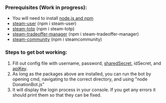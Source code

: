 ### Prerequisites (Work in progress):
- You will need to install [node.js and npm](https://nodejs.org/en)
- [steam-user](https://www.npmjs.com/package/steam-user) (npm i steam-user)
- [steam-totp](https://www.npmjs.com/package/steam-totp) (npm i steam-totp)
- [steam-tradeoffer-manager](https://www.npmjs.com/package/steam-tradeoffer-manager) (npm i steam-tradeoffer-manager)
- [steam-community](https://www.npmjs.com/package/steamcommunity) (npm i steamcommunity)

### Steps to get bot working:
1. Fill out config file with username, password, [sharedSecret](https://gist.github.com/mathielo/8367e464baa73941a075bae4dd5eed90), idSecret, and [apiKey](https://steamcommunity.com/dev/apikey).
2. As long as the packages above are installed, you can run the bot by opening cmd, navigating to the correct directory, and using "node DonationBot.js"
3. It will display the login process in your console. If you get any errors it should print them so that they can be fixed.
